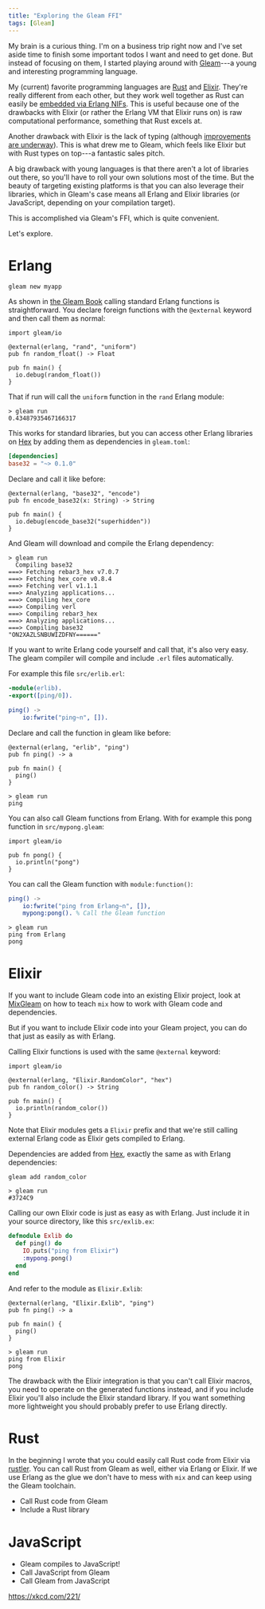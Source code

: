 ```yaml
---
title: "Exploring the Gleam FFI"
tags: [Gleam]
---
```


My brain is a curious thing.
I'm on a business trip right now and I've set aside time to finish some important todos I want and need to get done.
But instead of focusing on them, I started playing around with [Gleam][]---a young and interesting programming language.

My (current) favorite programming languages are [Rust][] and [Elixir][].
They're really different from each other, but they work well together as Rust can easily be [embedded via Erlang NIFs][rustler].
This is useful because one of the drawbacks with Elixir (or rather the Erlang VM that Elixir runs on) is raw computational performance,
something that Rust excels at.

Another drawback with Elixir is the lack of typing (although [improvements are underway][elixir-types]).
This is what drew me to Gleam, which feels like Elixir but with Rust types on top---a fantastic sales pitch.

A big drawback with young languages is that there aren't a lot of libraries out there, so you'll have to roll your own solutions most of the time.
But the beauty of targeting existing platforms is that you can also leverage their libraries,
which in Gleam's case means all Erlang and Elixir libraries (or JavaScript, depending on your compilation target).

This is accomplished via Gleam's FFI, which is quite convenient.

Let's explore.

# Erlang

```
gleam new myapp
```

As shown in [the Gleam Book][external-functions] calling standard Erlang functions is straightforward.
You declare foreign functions with the `@external` keyword and then call them as normal:

```gleam
import gleam/io

@external(erlang, "rand", "uniform")
pub fn random_float() -> Float

pub fn main() {
  io.debug(random_float())
}
```

That if run will call the `uniform` function in the `rand` Erlang module:

```
> gleam run
0.43487935467166317
```

This works for standard libraries, but you can access other Erlang libraries on [Hex][] by adding them as dependencies in `gleam.toml`:

```toml
[dependencies]
base32 = "~> 0.1.0"
```

Declare and call it like before:

```gleam
@external(erlang, "base32", "encode")
pub fn encode_base32(x: String) -> String

pub fn main() {
  io.debug(encode_base32("superhidden"))
}
```

And Gleam will download and compile the Erlang dependency:

```
> gleam run
  Compiling base32
===> Fetching rebar3_hex v7.0.7
===> Fetching hex_core v0.8.4
===> Fetching verl v1.1.1
===> Analyzing applications...
===> Compiling hex_core
===> Compiling verl
===> Compiling rebar3_hex
===> Analyzing applications...
===> Compiling base32
"ON2XAZLSNBUWIZDFNY======"
```

If you want to write Erlang code yourself and call that, it's also very easy.
The gleam compiler will compile and include `.erl` files automatically.

For example this file `src/erlib.erl`:

```erlang
-module(erlib).
-export([ping/0]).

ping() ->
    io:fwrite("ping~n", []).
```

Declare and call the function in gleam like before:

```gleam
@external(erlang, "erlib", "ping")
pub fn ping() -> a

pub fn main() {
  ping()
}
```

```
> gleam run
ping
```

You can also call Gleam functions from Erlang.
With for example this pong function in `src/mypong.gleam`:

```gleam
import gleam/io

pub fn pong() {
  io.println("pong")
}
```

You can call the Gleam function with `module:function()`:

```erlang
ping() ->
    io:fwrite("ping from Erlang~n", []),
    mypong:pong(). % Call the Gleam function
```

```
> gleam run
ping from Erlang
pong
```

# Elixir

If you want to include Gleam code into an existing Elixir project, look at [MixGleam][] on how to teach `mix` how to work with Gleam code and dependencies.

But if you want to include Elixir code into your Gleam project, you can do that just as easily as with Erlang.

Calling Elixir functions is used with the same `@external` keyword:

```gleam
import gleam/io

@external(erlang, "Elixir.RandomColor", "hex")
pub fn random_color() -> String

pub fn main() {
  io.println(random_color())
}
```

Note that Elixir modules gets a `Elixir` prefix and that we're still calling external Erlang code as Elixir gets compiled to Erlang.

Dependencies are added from [Hex][], exactly the same as with Erlang dependencies:

```
gleam add random_color
```

```
> gleam run
#3724C9
```

Calling our own Elixir code is just as easy as with Erlang.
Just include it in your source directory, like this `src/exlib.ex`:

```elixir
defmodule Exlib do
  def ping() do
    IO.puts("ping from Elixir")
    :mypong.pong()
  end
end
```

And refer to the module as `Elixir.Exlib`:

```gleam
@external(erlang, "Elixir.Exlib", "ping")
pub fn ping() -> a

pub fn main() {
  ping()
}
```

```
> gleam run
ping from Elixir
pong
```

The drawback with the Elixir integration is that you can't call Elixir macros, you need to operate on the generated functions instead,
and if you include Elixir you'll also include the Elixir standard library.
If you want something more lightweight you should probably prefer to use Erlang directly.

# Rust

In the beginning I wrote that you could easily call Rust code from Elixir via [rustler][].
You can call Rust from Gleam as well, either via Erlang or Elixir.
If we use Erlang as the glue we don't have to mess with `mix` and can keep using the Gleam toolchain.


- Call Rust code from Gleam
- Include a Rust library

# JavaScript

- Gleam compiles to JavaScript!
- Call JavaScript from Gleam
- Call Gleam from JavaScript

https://xkcd.com/221/

[Gleam]: https://gleam.run/ "Gleam is a friendly language for building type-safe systems that scale!"
[Rust]: https://www.rust-lang.org/ "Rust programming language"
[Elixir]: https://elixir-lang.org/ "Elixir programming language"
[rustler]: https://github.com/rusterlium/rustler
[elixir-types]: https://nitter.net/josevalim/status/1744395345872683471
[elixir-rustler]: https://github.com/Qqwy/elixir-rustler_elixir_fun "Calling Elixir code from Rust"
[external-functions]: https://gleam.run/book/tour/external-functions.html
[Hex]: https://hex.pm/
[MixGleam]: https://github.com/gleam-lang/mix_gleam 
